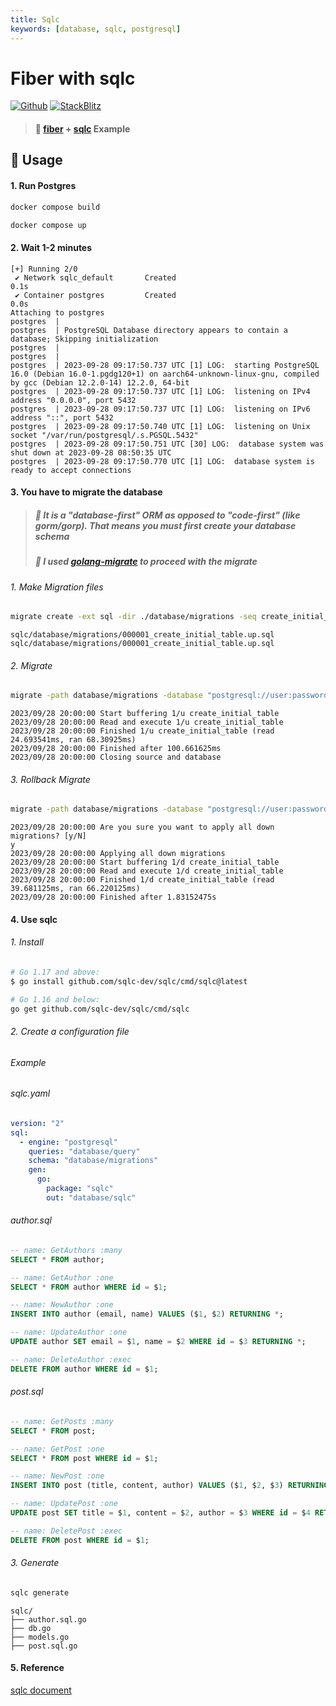 ```yaml
---
title: Sqlc
keywords: [database, sqlc, postgresql]
---
```


# Fiber with sqlc

[![Github](https://img.shields.io/static/v1?label=&message=Github&color=2ea44f&style=for-the-badge&logo=github)](https://github.com/gofiber/recipes/tree/master/sqlc) [![StackBlitz](https://img.shields.io/static/v1?label=&message=StackBlitz&color=2ea44f&style=for-the-badge&logo=StackBlitz)](https://stackblitz.com/github/gofiber/recipes/tree/master/sqlc)

> #### 🎯 [fiber](https://github.com/gofiber/fiber) + [sqlc](https://github.com/sqlc-dev/sqlc) Example

## 👀 Usage

#### 1. Run Postgres

```bash
docker compose build
```

```bash
docker compose up
```

#### 2. Wait 1-2 minutes

```console
[+] Running 2/0
 ✔ Network sqlc_default       Created                                                                             0.1s
 ✔ Container postgres         Created                                                                             0.0s
Attaching to postgres
postgres  |
postgres  | PostgreSQL Database directory appears to contain a database; Skipping initialization
postgres  |
postgres  |
postgres  | 2023-09-28 09:17:50.737 UTC [1] LOG:  starting PostgreSQL 16.0 (Debian 16.0-1.pgdg120+1) on aarch64-unknown-linux-gnu, compiled by gcc (Debian 12.2.0-14) 12.2.0, 64-bit
postgres  | 2023-09-28 09:17:50.737 UTC [1] LOG:  listening on IPv4 address "0.0.0.0", port 5432
postgres  | 2023-09-28 09:17:50.737 UTC [1] LOG:  listening on IPv6 address "::", port 5432
postgres  | 2023-09-28 09:17:50.740 UTC [1] LOG:  listening on Unix socket "/var/run/postgresql/.s.PGSQL.5432"
postgres  | 2023-09-28 09:17:50.751 UTC [30] LOG:  database system was shut down at 2023-09-28 08:50:35 UTC
postgres  | 2023-09-28 09:17:50.770 UTC [1] LOG:  database system is ready to accept connections
```

#### 3. You have to migrate the database
>
> ##### 🎯 It is a "database-first" ORM as opposed to "code-first" (like gorm/gorp). That means you must first create your database schema
>
> ##### 🎯 I used [golang-migrate](https://github.com/golang-migrate/migrate) to proceed with the migrate
>
###### 1. Make Migration files

```bash
migrate create -ext sql -dir ./database/migrations -seq create_initial_table
```

```console
sqlc/database/migrations/000001_create_initial_table.up.sql
sqlc/database/migrations/000001_create_initial_table.up.sql
```

###### 2. Migrate

```bash
migrate -path database/migrations -database "postgresql://user:password@localhost:5432/fiber_demo?sslmode=disable" -verbose up
```

```console
2023/09/28 20:00:00 Start buffering 1/u create_initial_table
2023/09/28 20:00:00 Read and execute 1/u create_initial_table
2023/09/28 20:00:00 Finished 1/u create_initial_table (read 24.693541ms, ran 68.30925ms)
2023/09/28 20:00:00 Finished after 100.661625ms
2023/09/28 20:00:00 Closing source and database
```

###### 3. Rollback Migrate

```bash
migrate -path database/migrations -database "postgresql://user:password@localhost:5432/fiber_demo?sslmode=disable" -verbose down
```

```console
2023/09/28 20:00:00 Are you sure you want to apply all down migrations? [y/N]
y
2023/09/28 20:00:00 Applying all down migrations
2023/09/28 20:00:00 Start buffering 1/d create_initial_table
2023/09/28 20:00:00 Read and execute 1/d create_initial_table
2023/09/28 20:00:00 Finished 1/d create_initial_table (read 39.681125ms, ran 66.220125ms)
2023/09/28 20:00:00 Finished after 1.83152475s
```

#### 4. Use sqlc

###### 1. Install

```bash
# Go 1.17 and above:
$ go install github.com/sqlc-dev/sqlc/cmd/sqlc@latest

# Go 1.16 and below:
go get github.com/sqlc-dev/sqlc/cmd/sqlc
```

###### 2. Create a configuration file

###### Example

###### sqlc.yaml

```yaml
version: "2"
sql:
  - engine: "postgresql"
    queries: "database/query"
    schema: "database/migrations"
    gen:
      go:
        package: "sqlc"
        out: "database/sqlc"
```

###### author.sql

```sql
-- name: GetAuthors :many
SELECT * FROM author;

-- name: GetAuthor :one
SELECT * FROM author WHERE id = $1;

-- name: NewAuthor :one
INSERT INTO author (email, name) VALUES ($1, $2) RETURNING *;

-- name: UpdateAuthor :one
UPDATE author SET email = $1, name = $2 WHERE id = $3 RETURNING *;

-- name: DeleteAuthor :exec
DELETE FROM author WHERE id = $1;
```

###### post.sql

```sql
-- name: GetPosts :many
SELECT * FROM post;

-- name: GetPost :one
SELECT * FROM post WHERE id = $1;

-- name: NewPost :one
INSERT INTO post (title, content, author) VALUES ($1, $2, $3) RETURNING *;

-- name: UpdatePost :one
UPDATE post SET title = $1, content = $2, author = $3 WHERE id = $4 RETURNING *;

-- name: DeletePost :exec
DELETE FROM post WHERE id = $1;

```

###### 3. Generate

```bash
sqlc generate
```

```text
sqlc/
├── author.sql.go
├── db.go
├── models.go
├── post.sql.go
```

#### 5. Reference

[sqlc document](https://docs.sqlc.dev/en/stable/)
